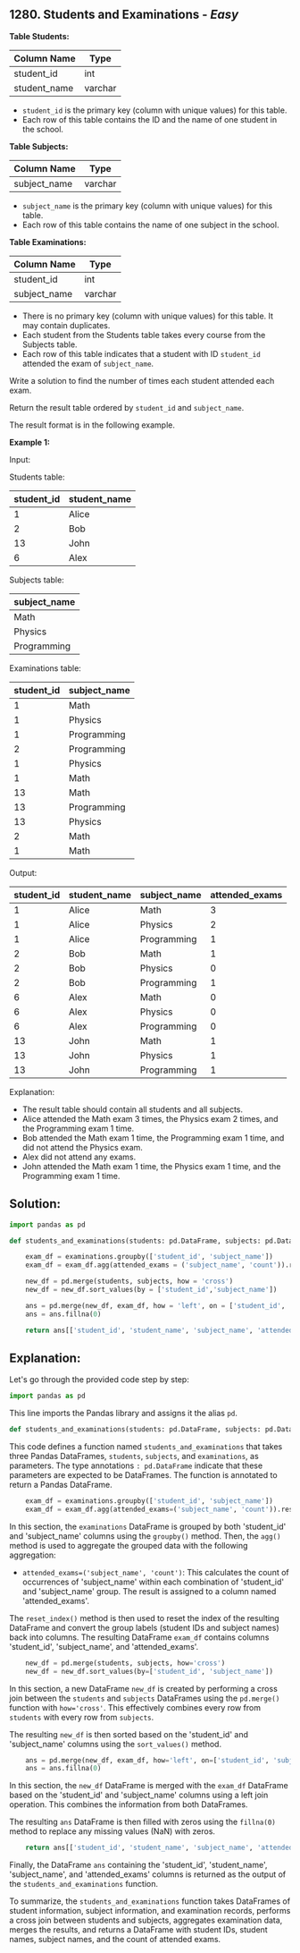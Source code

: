 ## 1280. Students and Examinations - *Easy*

**Table Students:**

| Column Name | Type    |
|-------------|---------|
| student_id  | int     |
| student_name| varchar |

* `student_id` is the primary key (column with unique values) for this table.
* Each row of this table contains the ID and the name of one student in the school.

**Table Subjects:**

| Column Name  | Type    |
|--------------|---------|
| subject_name | varchar |

* `subject_name` is the primary key (column with unique values) for this table.
* Each row of this table contains the name of one subject in the school.

**Table Examinations:**

| Column Name  | Type    |
|--------------|---------|
| student_id   | int     |
| subject_name | varchar |

* There is no primary key (column with unique values) for this table. It may contain duplicates.
* Each student from the Students table takes every course from the Subjects table.
* Each row of this table indicates that a student with ID `student_id` attended the exam of `subject_name`.

Write a solution to find the number of times each student attended each exam.

Return the result table ordered by `student_id` and `subject_name`.

The result format is in the following example.

**Example 1:**

Input: 

Students table:

| student_id | student_name |
|------------|--------------|
| 1          | Alice        |
| 2          | Bob          |
| 13         | John         |
| 6          | Alex         |

Subjects table:

| subject_name |
|--------------|
| Math         |
| Physics      |
| Programming  |

Examinations table:

| student_id | subject_name |
|------------|--------------|
| 1          | Math         |
| 1          | Physics      |
| 1          | Programming  |
| 2          | Programming  |
| 1          | Physics      |
| 1          | Math         |
| 13         | Math         |
| 13         | Programming  |
| 13         | Physics      |
| 2          | Math         |
| 1          | Math         |

Output: 

| student_id | student_name | subject_name | attended_exams |
|------------|--------------|--------------|----------------|
| 1          | Alice        | Math         | 3              |
| 1          | Alice        | Physics      | 2              |
| 1          | Alice        | Programming  | 1              |
| 2          | Bob          | Math         | 1              |
| 2          | Bob          | Physics      | 0              |
| 2          | Bob          | Programming  | 1              |
| 6          | Alex         | Math         | 0              |
| 6          | Alex         | Physics      | 0              |
| 6          | Alex         | Programming  | 0              |
| 13         | John         | Math         | 1              |
| 13         | John         | Physics      | 1              |
| 13         | John         | Programming  | 1              |

Explanation: 
- The result table should contain all students and all subjects.
- Alice attended the Math exam 3 times, the Physics exam 2 times, and the Programming exam 1 time.
- Bob attended the Math exam 1 time, the Programming exam 1 time, and did not attend the Physics exam.
- Alex did not attend any exams.
- John attended the Math exam 1 time, the Physics exam 1 time, and the Programming exam 1 time.

## **Solution:**

```python
import pandas as pd

def students_and_examinations(students: pd.DataFrame, subjects: pd.DataFrame, examinations: pd.DataFrame) -> pd.DataFrame:

    exam_df = examinations.groupby(['student_id', 'subject_name'])
    exam_df = exam_df.agg(attended_exams = ('subject_name', 'count')).reset_index()

    new_df = pd.merge(students, subjects, how = 'cross')
    new_df = new_df.sort_values(by = ['student_id','subject_name'])

    ans = pd.merge(new_df, exam_df, how = 'left', on = ['student_id', 'subject_name'])
    ans = ans.fillna(0)

    return ans[['student_id', 'student_name', 'subject_name', 'attended_exams']]
```

## Explanation:

Let's go through the provided code step by step:

```python
import pandas as pd
```
This line imports the Pandas library and assigns it the alias `pd`.

```python
def students_and_examinations(students: pd.DataFrame, subjects: pd.DataFrame, examinations: pd.DataFrame) -> pd.DataFrame:
```
This code defines a function named `students_and_examinations` that takes three Pandas DataFrames, `students`, `subjects`, and `examinations`, as parameters. The type annotations `: pd.DataFrame` indicate that these parameters are expected to be DataFrames. The function is annotated to return a Pandas DataFrame.

```python
    exam_df = examinations.groupby(['student_id', 'subject_name'])
    exam_df = exam_df.agg(attended_exams=('subject_name', 'count')).reset_index()
```
In this section, the `examinations` DataFrame is grouped by both 'student_id' and 'subject_name' columns using the `groupby()` method. Then, the `agg()` method is used to aggregate the grouped data with the following aggregation:

- `attended_exams=('subject_name', 'count')`: This calculates the count of occurrences of 'subject_name' within each combination of 'student_id' and 'subject_name' group. The result is assigned to a column named 'attended_exams'.

The `reset_index()` method is then used to reset the index of the resulting DataFrame and convert the group labels (student IDs and subject names) back into columns. The resulting DataFrame `exam_df` contains columns 'student_id', 'subject_name', and 'attended_exams'.

```python
    new_df = pd.merge(students, subjects, how='cross')
    new_df = new_df.sort_values(by=['student_id', 'subject_name'])
```
In this section, a new DataFrame `new_df` is created by performing a cross join between the `students` and `subjects` DataFrames using the `pd.merge()` function with `how='cross'`. This effectively combines every row from `students` with every row from `subjects`.

The resulting `new_df` is then sorted based on the 'student_id' and 'subject_name' columns using the `sort_values()` method.

```python
    ans = pd.merge(new_df, exam_df, how='left', on=['student_id', 'subject_name'])
    ans = ans.fillna(0)
```
In this section, the `new_df` DataFrame is merged with the `exam_df` DataFrame based on the 'student_id' and 'subject_name' columns using a left join operation. This combines the information from both DataFrames.

The resulting `ans` DataFrame is then filled with zeros using the `fillna(0)` method to replace any missing values (NaN) with zeros.

```python
    return ans[['student_id', 'student_name', 'subject_name', 'attended_exams']]
```
Finally, the DataFrame `ans` containing the 'student_id', 'student_name', 'subject_name', and 'attended_exams' columns is returned as the output of the `students_and_examinations` function.

To summarize, the `students_and_examinations` function takes DataFrames of student information, subject information, and examination records, performs a cross join between students and subjects, aggregates examination data, merges the results, and returns a DataFrame with student IDs, student names, subject names, and the count of attended exams.